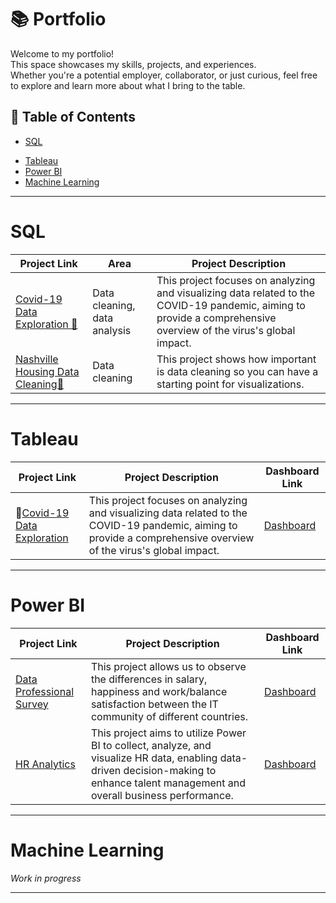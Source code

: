 # 📚 Portfolio
Welcome to my portfolio! <br>
This space showcases my skills, projects, and experiences. <br>
Whether you're a potential employer, collaborator, or just curious, feel free to explore and learn more about what I bring to the table.

## 📑 Table of Contents
- [SQL](#sql)
<!--- [Python](#python)-->
- [Tableau](#tableau)
- [Power BI](#Power-BI)
- [Machine Learning](#Machine-Learning)


***

# SQL

| Project Link | Area | Project Description | 
|---|---|---|  
| [Covid-19 Data Exploration 🦠](https://github.com/arza1uz/Covid-19-Data-Exploration)| Data cleaning, data analysis | This project focuses on analyzing and visualizing data related to the COVID-19 pandemic, aiming to provide a comprehensive overview of the virus's global impact. 
| [Nashville Housing Data Cleaning🏡](https://github.com/arza1uz/Nashville-Housing-Data-Cleaning)| Data cleaning | This project shows how important is data cleaning so you can have a starting point for visualizations.

***

<!--# Python

| Project Link | Area | Project Description | Libraries |    
|---|---|---|---|

***-->

# Tableau

| Project Link | Project Description | Dashboard Link |
|---|---|---|
| 🦠[Covid-19 Data Exploration](https://github.com/arza1uz/Covid-19-Data-Exploration)| This project focuses on analyzing and visualizing data related to the COVID-19 pandemic, aiming to provide a comprehensive overview of the virus's global impact. | [Dashboard](https://public.tableau.com/app/profile/jos.antonio.guerrero.arzaluz/viz/Covid-19Dashboard_17065988084280/Dashboard1?publish=yes) |


***

# Power BI

| Project Link | Project Description | Dashboard Link |
|---|---|---|
|[Data Professional Survey](https://github.com/arza1uz/Data-Professional-Survey)|This project allows us to observe the differences in salary, happiness and work/balance satisfaction between the IT community of different countries.|[Dashboard](https://app.powerbi.com/view?r=eyJrIjoiMGMzYjFmN2QtMDM5Yy00NTFkLTkwYmQtZmI2MDU0MzI3NzMxIiwidCI6IjVmMjgyOTEwLTE3NmYtNDU5ZC1hYjdkLWI3NDRhYTZlZmMwNyIsImMiOjR9)| 
|[HR Analytics](https://github.com/arza1uz/HR-analytics)| This project aims to utilize Power BI to collect, analyze, and visualize HR data, enabling data-driven decision-making to enhance talent management and overall business performance.|[Dashboard](https://app.powerbi.com/view?r=eyJrIjoiN2MwNDZiZDktOWI4Mi00YjMzLWFlNTEtZGIwMzMxMjgwYTEyIiwidCI6IjVmMjgyOTEwLTE3NmYtNDU5ZC1hYjdkLWI3NDRhYTZlZmMwNyIsImMiOjR9)|
***



# Machine Learning
*Work in progress*

***
